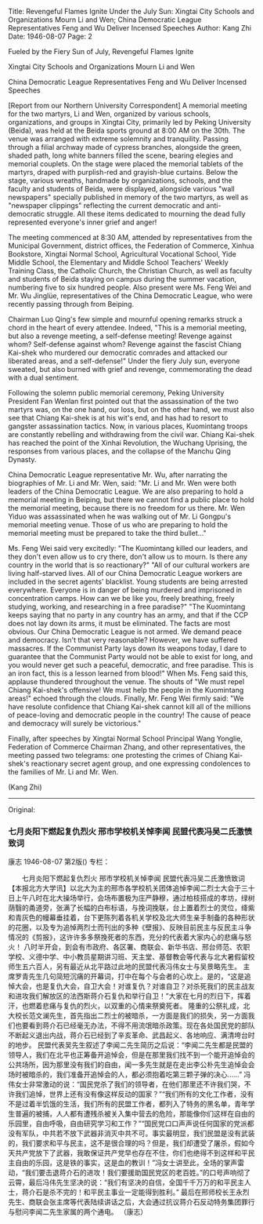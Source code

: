 Title: Revengeful Flames Ignite Under the July Sun: Xingtai City Schools and Organizations Mourn Li and Wen; China Democratic League Representatives Feng and Wu Deliver Incensed Speeches
Author: Kang Zhi
Date: 1946-08-07
Page: 2

Fueled by the Fiery Sun of July, Revengeful Flames Ignite

Xingtai City Schools and Organizations Mourn Li and Wen

China Democratic League Representatives Feng and Wu Deliver Incensed Speeches

[Report from our Northern University Correspondent] A memorial meeting for the two martyrs, Li and Wen, organized by various schools, organizations, and groups in Xingtai City, primarily led by Peking University (Beida), was held at the Beida sports ground at 8:00 AM on the 30th. The venue was arranged with extreme solemnity and tranquility. Passing through a filial archway made of cypress branches, alongside the green, shaded path, long white banners filled the scene, bearing elegies and memorial couplets. On the stage were placed the memorial tablets of the martyrs, draped with purplish-red and grayish-blue curtains. Below the stage, various wreaths, handmade by organizations, schools, and the faculty and students of Beida, were displayed, alongside various "wall newspapers" specially published in memory of the two martyrs, as well as "newspaper clippings" reflecting the current democratic and anti-democratic struggle. All these items dedicated to mourning the dead fully represented everyone's inner grief and anger!

The meeting commenced at 8:30 AM, attended by representatives from the Municipal Government, district offices, the Federation of Commerce, Xinhua Bookstore, Xingtai Normal School, Agricultural Vocational School, Yide Middle School, the Elementary and Middle School Teachers' Weekly Training Class, the Catholic Church, the Christian Church, as well as faculty and students of Beida staying on campus during the summer vacation, numbering five to six hundred people. Also present were Ms. Feng Wei and Mr. Wu Jinglüe, representatives of the China Democratic League, who were recently passing through from Beiping.

Chairman Luo Qing's few simple and mournful opening remarks struck a chord in the heart of every attendee. Indeed, "This is a memorial meeting, but also a revenge meeting, a self-defense meeting! Revenge against whom? Self-defense against whom? Revenge against the fascist Chiang Kai-shek who murdered our democratic comrades and attacked our liberated areas, and a self-defense!" Under the fiery July sun, everyone sweated, but also burned with grief and revenge, commemorating the dead with a dual sentiment.

Following the solemn public memorial ceremony, Peking University President Fan Wenlan first pointed out that the assassination of the two martyrs was, on the one hand, our loss, but on the other hand, we must also see that Chiang Kai-shek is at his wit's end, and has had to resort to gangster assassination tactics. Now, in various places, Kuomintang troops are constantly rebelling and withdrawing from the civil war. Chiang Kai-shek has reached the point of the Xinhai Revolution, the Wuchang Uprising, the responses from various places, and the collapse of the Manchu Qing Dynasty.

China Democratic League representative Mr. Wu, after narrating the biographies of Mr. Li and Mr. Wen, said: "Mr. Li and Mr. Wen were both leaders of the China Democratic League. We are also preparing to hold a memorial meeting in Beiping, but there we cannot find a public place to hold the memorial meeting, because there is no freedom for us there. Mr. Wen Yiduo was assassinated when he was walking out of Mr. Li Gongpu's memorial meeting venue. Those of us who are preparing to hold the memorial meeting must be prepared to take the third bullet..."

Ms. Feng Wei said very excitedly: "The Kuomintang killed our leaders, and they don't even allow us to cry there, don't allow us to mourn. Is there any country in the world that is so reactionary?" "All of our cultural workers are living half-starved lives. All of our China Democratic League workers are included in the secret agents' blacklist. Young students are being arrested everywhere. Everyone is in danger of being murdered and imprisoned in concentration camps. How can we be like you, freely breathing, freely studying, working, and researching in a free paradise?" "The Kuomintang keeps saying that no party in any country has an army, and that if the CCP does not lay down its arms, it must be eliminated. The facts are most obvious. Our China Democratic League is not armed. We demand peace and democracy. Isn't that very reasonable? However, we have suffered massacres. If the Communist Party lays down its weapons today, I dare to guarantee that the Communist Party would not be able to exist for long, and you would never get such a peaceful, democratic, and free paradise. This is an iron fact, this is a lesson learned from blood!" When Ms. Feng said this, applause thundered throughout the venue. The shouts of "We must repel Chiang Kai-shek's offensive! We must help the people in the Kuomintang areas!" echoed through the clouds. Finally, Mr. Feng Wei firmly said: "We have resolute confidence that Chiang Kai-shek cannot kill all of the millions of peace-loving and democratic people in the country! The cause of peace and democracy will surely be victorious."

Finally, after speeches by Xingtai Normal School Principal Wang Yonglie, Federation of Commerce Chairman Zhang, and other representatives, the meeting passed two telegrams: one protesting the crimes of Chiang Kai-shek's reactionary secret agent group, and one expressing condolences to the families of Mr. Li and Mr. Wen.

(Kang Zhi)



<hr /> 

Original: 


### 七月炎阳下燃起复仇烈火  邢市学校机关悼李闻  民盟代表冯吴二氏激愤致词
康志
1946-08-07
第2版()
专栏：

　　七月炎阳下燃起复仇烈火
    邢市学校机关悼李闻
    民盟代表冯吴二氏激愤致词
    【本报北方大学讯】以北大为主的邢市各学校机关团体追悼李闻二烈士大会于三十日上午八时在北大操场举行，会场布置极为庄严静穆，通过柏枝搭成的孝坊，绿树荫翳的甬道旁，张满了长幅的白布标语，与挽词挽联，台上置着烈士的灵位，绛紫和青灰色的幔幕垂挂着，台下更陈列着各机关学校及北大师生亲手制备的各种形状的花圈，以及专为追悼两烈士而刊出的多种《壁报》、反映目前民主与反民主斗争情况的《剪报》，这许许多多祭挽死者的东西，充分的代表着大家内心的悲痛与怒火！
    八时半开会，到会有市政府、各区署、商联会、新华书店、邢台师范、农职学校、义德中学、中小教员星期讲习班、天主堂、基督教会等代表与北大暑假留校师生五六百人，另有最近从北平路过此地的民盟代表冯伟女士与吴景略先生。
    主席罗青先生几句简短沉痛的开幕词，打中在每个与会者的心坎上。是的，“这是追悼大会，也是复仇大会，自卫大会！对谁复仇？对谁自卫？对杀死我们的民主战友和进攻我们解放区的法西斯蒋介石复仇和举行自卫！”大家在七月的烈日下，挥着汗，也燃着悲痛与复仇的烈火，以双重的心情来祭奠死者。
    隆重的公祭礼成，北大校长范文澜先生，首先指出二烈士的被暗杀，一方面是我们的损失，另一方面我们也要看到蒋介石已经毫无办法，不得不用流氓暗杀政策。现在各处国民党的部队不断起义退出内战，蒋介石已经到了辛亥革命、武昌起义、各地响应、满清垮台时的地步。
    民盟代表吴先生叙述了李闻二先生简历之后说：“李闻二先生都是民盟的领导人，我们在北平也正筹备开追悼会，但是在那里我们找不到一个能开追悼会的公共场所，因为那里没有我们的自由，闻一多先生就是在走出李公朴先生追悼会会场时被暗杀的，我们准备开追悼会的人，都必须抱着吃第三颗子弹的决心……”
    冯伟女士非常激动的说：“国民党杀了我们的领导者，在他们那里还不许我们哭，不许我们追悼，世界上还有没有像这样反动的国家？”“我们所有的文化工作者，没有不是过着半饥饿的生活，我们所有的民盟工作者，都列入了特务的黑名单，青年学生普遍的被捕，人人都有遭残杀被关入集中营去的危险，那能像你们这样在自由的乐园里，自由呼吸，自由研究学习和工作？”“国民党口口声声说任何国家的党派都没有军队，中共若不放下武器非消灭中共不可。事实最明显，我们民盟是没有武装的，我们要求和平与民主，这不是很合理的吗？但是，我们却遭受了屠杀，假如今天共产党放下了武器，我敢保证共产党早也存在不住，你们也绝得不到这样和平民主自由的乐园，这是铁的事实，这是血的教训！”冯女士讲至此，全场的掌声雷动，“我们要击退蒋介石的进攻！我们要援助国民党区的老百姓。”的口号声响彻了云霄，最后冯伟先生坚决的说：“我们有坚决的自信，全国千千万万的和平民主人士，蒋介石是杀不完的！和平民主事业一定能得到胜利。”
    最后在邢师校长王永烈先生、商联会张主席等代表陆续讲话之后，大会通过抗议蒋介石反动特务集团罪行与慰问李闻二先生家属的两个通电。
    （康志）
